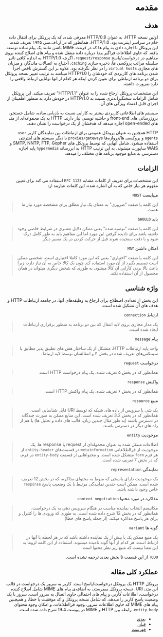 <div dir="auto">

# مقدمه

## هدف

اولین نسخه HTTP، به عنوان HTTP/0.9 معرفی شده،
که یک پروتکل برای انتقال داده خام در سراسر اینترنت بود.
HTTP/1.0، همانطور که در ار.اف.سی ۱۹۴۵ تعریف شده،
این پروتکل با اجازه دادن به پیام ها
که در فرمت MIME باشن مانند یک پیام ساده توسعه یافته.
که حاوی اطلاعات فراگیر ‍`متا` درباره داده منتقل شده
و پیام های اصلاح کننده بروی مفاهیم در درخواست/پاسخ `request/response`،
اگرچه HTTP/1.0 به اندازه کافی تاثیر سلسله مراتب پروکسی ها،
ذخیره سازی `caching`، احتیاج به اتصالات ماندگار،
و میزبان های مجازی `virtual hosts` را در نظر نگرفته بود.
علاوه بر این گسترش ناقص اجرا شدن برنامه های کاربردی که خودشان را HTTP/1.0 مینامند
به ترتیب تعییر نسخه پروتکل برای دو برنامه ارتباطی برای تعیین کردن اینکه هز کدام
از انها توانایی ارنباط واقعی را دارد ضرورت داشته.

این مشخصات پروتکل ارجاع شده را به عنوان "HTTP/1.1" تعریف میکند.
این پروتکل شامل الزامات سختگیرانه‌تری نسبت به HTTP/1.0 در خودش دارد
به منظور اطمینان از اجرای قابل اعتماد ویژگی های آن.

سیستم های اطلاعاتی کاربردی بیشتر به کارایی نسبت به بازیابی ساده، شامل جستجو،
بروزرسانی های front-end و حاشیه نویسی نیاز دارند.
HTTP
به یک مجموعه‌ای از متد های open-ended اجازه میدهد
که هدفشان از یک درخواست را نشان دهند.

HTTP همچنین به عنوان پروتکل عمومی برای ارتباطات بین نمایندگان کاربر `user agents`
و پروکسی ها/دروازه‌ها `proxies/gateways` با دیگر سیستم های اینترنتی استفاده میشود،
شامل آنهایی که توسط پروتکل های SMTP, NNTP, FTP, Gopher و WAIS ساپورت میشوند،
به این ترتیب HTTP به ابررسانه `hypermedia` پایه اجازه دسترسی
به منابع موجود برنامه های مختلف را میدهد.

## الزامات

این مشخصات برای تعریف از کلمات مشابه `RFC 1123` استفاده می کند
برای تعیین مفهوم هر نیاز خاص که به آن اشاره شده. این کلمات عبارتند از:

میبایست `MUST`
> این کلمه یا صفت "ضروری" به معنای یک نیاز مطلق برای مشخصه مورد نیاز ما هست.

باید `SHOULD`
> این کلمه یا صفت "توصیه شده" یعنی ممکن دلایل معتبری
در شرایط خاصی وجود داشته باشد برای نادیده گرفتن این مورد
اما این مفاهیم باید به طور کامل درک شود و با دقت سنجیده شوند
قبل از حرکت کردن در یک مسیر دیگر.

امکان داشتن `MAY`
> این کلمه یا صفت "اختیاری" یعنی که این مورد کاملا اختیاری است.
شخصی ممکن است تصمیم بگیرد از آن مورد استفاده کند چون یک کالا خاص به آن نیاز دارد،
زیرا باعث بالا بردن کارایی آن کالا میشود، به طوری که شخض دیگری میتواند
در همان محصول از آن استفاده نکند.

## واژه شناسی

این بخش از تعدادی اصطلاح برای ارجاع به وظیفه‌های آنها،
در جامعه ارتباطات HTTP و هدف های آن تشکیل شده  است.

ارتباط `connection`
> یک مدار مجازی بروی لایه انتفال که بین دو برنامه
به منظور برقراری ارتباطات ایجاد شده است.

پیام `message`
> واحد پایه ارتباطات HTTP، متشکل از یک ساختار هش های تطبیق پذیر
مطابق با سینتکس‌های تعریف شده در بخش ۴ و
انتقالشان توسط لایه ارتباط.

درخواست `request`
> همانطور که در بخش ۵ تعریف شده، یک پیام درخواست HTTP است.

واکنش `response`
> همانطور که در بخش ۶ تعریف شده، یک پیام واکنش HTTP است.

منبع `resource`
> یک شی یا سرویس از داده های شبکه که توسط URI قابل شناسایی است،
همانطور که در بخش 3.2 تعریف شده است.
این منابع ممکن به صورت چندگانه در دسترس باشند
(به طور مثال چندین زبان، قالب های داده  و تحلیل ها)
یا هم از راه های دیگر در دسترس باشند.

موجودیت `entity`
> اطلاعات منتقل شده به عنوان محموله‌ای از request یا
response ها.
یک موجودیت از فرااطلاعاتی `metainformation` در قسمت‌های `entity-header`
از هر فرم `form` متشکل شده است.
و محتواهایی از قسمت `entity-body` در فرم، که در بخش 7 تعریف شده است.

نمایندگی `representation`
> یک موجودیت دارای پاسخی که منوط به محتوای مذاکره، که در بخش 12 تعریف شده است.
ممکن است جندین نمایندگی مرتبط با یک وضعیت پاسخ `response` خاص وجود داشته باشد.

مذاکره در مورد محتوا `content negotiation`
> مکانیسم انتخاب نماینده مناسب در هنگام سرویس دهی به یک درخواست،
همانطور که در بخش 12 شرح داده شده است.
به طوری که ورودی ها را کنترل و برای هر پاسخ مذاکره میکند.
(از جمله پاسخ های خطا)

گونه ها `variant`
> یک منبع ممکن یک یا بیش از یک نماینده داشته باشد
که در هر لحظه با آنها در ارتباط است.
هر کدام از آنها گونه نامیده میشوند.
استفاده از این کلمه لزوما به این معنا نیست که منبع زیر نظر محتوا است.

`TODO` از این قسمت تا بخش بعدی ترجمه نشده است.

## عملکرد کلی مقاله

پروتکل HTTP یک پروتکل درخواست/پاسخ است.
کاربر به سرور یک درخواست در فالب این متد، URI، نسخه پروتکل میفرستد،
به اضافه‌ی پیام های MIME شامل اصلاح کننده درخواست، اطلاعات کاربر،
و پیام های احتمالی حاوی اتصال به سرور است.
سرور با یک وضعیت پاسخ کاربر را میدهد،
که شامل نسخه پروتکل و کد موفقیت یا خطا،
و همیچنین پیام های MIME که حاوی اطلاعات سرور، وجود فرااطلاعات،
و امکان وجود محتوای `entity-body`.
رابطه بین HTTP و MIME در پیوست 19.4 شرح داده شده است.

- [بعدی](#مقدمه)
- [قبلی](./Abstract.md#خلاصه)
- [فهرست](./Table-of-Contents.md#فهرست)

</div>
